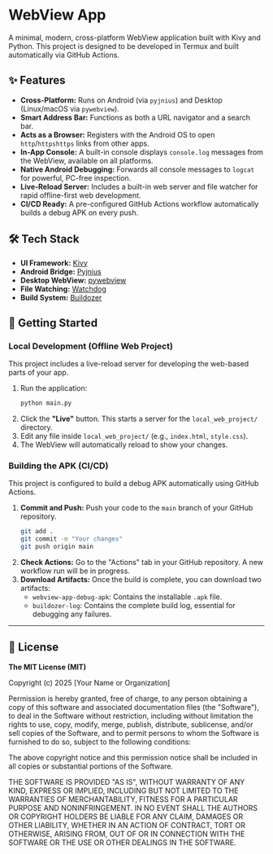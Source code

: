 # WebView App

A minimal, modern, cross-platform WebView application built with Kivy and Python. This project is designed to be developed in Termux and built automatically via GitHub Actions.

## ✨ Features

- **Cross-Platform:** Runs on Android (via `pyjnius`) and Desktop (Linux/macOS via `pywebview`).
- **Smart Address Bar:** Functions as both a URL navigator and a search bar.
- **Acts as a Browser:** Registers with the Android OS to open `http`/`httpshttps` links from other apps.
- **In-App Console:** A built-in console displays `console.log` messages from the WebView, available on all platforms.
- **Native Android Debugging:** Forwards all console messages to `logcat` for powerful, PC-free inspection.
- **Live-Reload Server:** Includes a built-in web server and file watcher for rapid offline-first web development.
- **CI/CD Ready:** A pre-configured GitHub Actions workflow automatically builds a debug APK on every push.

## 🛠️ Tech Stack

- **UI Framework:** [Kivy](https://kivy.org/)
- **Android Bridge:** [Pyjnius](https://pyjnius.readthedocs.io/)
- **Desktop WebView:** [pywebview](https://pywebview.flowrl.com/)
- **File Watching:** [Watchdog](https://python-watchdog.readthedocs.io/)
- **Build System:** [Buildozer](https://buildozer.readthedocs.io/)

## 🚀 Getting Started

### Local Development (Offline Web Project)

This project includes a live-reload server for developing the web-based parts of your app.

1.  Run the application:
    ```bash
    python main.py
    ```
2.  Click the **"Live"** button. This starts a server for the `local_web_project/` directory.
3.  Edit any file inside `local_web_project/` (e.g., `index.html`, `style.css`).
4.  The WebView will automatically reload to show your changes.

### Building the APK (CI/CD)

This project is configured to build a debug APK automatically using GitHub Actions.

1.  **Commit and Push:** Push your code to the `main` branch of your GitHub repository.
    ```bash
    git add .
    git commit -m "Your changes"
    git push origin main
    ```
2.  **Check Actions:** Go to the "Actions" tab in your GitHub repository. A new workflow run will be in progress.
3.  **Download Artifacts:** Once the build is complete, you can download two artifacts:
    -   `webview-app-debug-apk`: Contains the installable `.apk` file.
    -   `buildozer-log`: Contains the complete build log, essential for debugging any failures.

---

## 📜 License

**The MIT License (MIT)**

Copyright (c) 2025 [Your Name or Organization]

Permission is hereby granted, free of charge, to any person obtaining a copy of this software and associated documentation files (the "Software"), to deal in the Software without restriction, including without limitation the rights to use, copy, modify, merge, publish, distribute, sublicense, and/or sell copies of the Software, and to permit persons to whom the Software is furnished to do so, subject to the following conditions:

The above copyright notice and this permission notice shall be included in all copies or substantial portions of the Software.

THE SOFTWARE IS PROVIDED "AS IS", WITHOUT WARRANTY OF ANY KIND, EXPRESS OR IMPLIED, INCLUDING BUT NOT LIMITED TO THE WARRANTIES OF MERCHANTABILITY, FITNESS FOR A PARTICULAR PURPOSE AND NONINFRINGEMENT. IN NO EVENT SHALL THE AUTHORS OR COPYRIGHT HOLDERS BE LIABLE FOR ANY CLAIM, DAMAGES OR OTHER LIABILITY, WHETHER IN AN ACTION OF CONTRACT, TORT OR OTHERWISE, ARISING FROM, OUT OF OR IN CONNECTION WITH THE SOFTWARE OR THE USE OR OTHER DEALINGS IN THE SOFTWARE.
